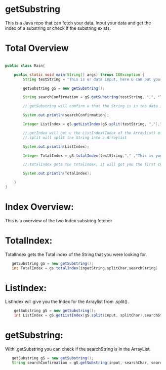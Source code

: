 # getSubstring
This is a Java repo that can fetch your data. Input your data and get the index of a substring or check if the substring 
exists. 

# Total Overview
```Java

public class Main{

    public static void main(String[] args) throws IOException {
        String testString = "This is ur data input, here u can put your data in";

        getSubstring gS = new getSubstring();

        String searchConfirmation = gS.getSubstring(testString, ",", "This is your data input");

        //.getSubstring will comfirm u that the String is in the data input

        System.out.println(searchConfirmation);

        Integer ListIndex = gS.getListIndex(gS.split(testString, ","),"This is your data input");

        //.getIndex will get u the ListIndex(Index of the Arraylist) of the data
        //.split will split the String into a Arraylist

        System.out.println(ListIndex);

        Integer TotalIndex = gS.totalIndex(testString,"," ,"This is your data input");

        //.totalIndex gets the totalIndex, it will get you the first char of the the searchString in the testString

        System.out.println(TotalIndex);

    }
}
```
# Index Overview:
This is a overview of the two Index substring fetcher

# TotalIndex:
 TotalIndex gets the Total index of the String that you were looking for.

 ```Java
    getSubstring gS = new getSubstring();
    int TotalIndex = gs.totalIndex(inputString,splitChar,searchString)
```
 # ListIndex:
  ListIndex will give you the Index for the Arraylist from .split(). 
```Java
    getSubstring gS = new getSubstring();
    int ListIndex = gS.getListIndex(gS.split(input, splitChar),searchString);
 ```
  # getSubstring:
  With .getSubstring you can check if the searchString is in the ArrayList.
  ```Java
     getSubstring gS = new getSubstring();
     String searchConfirmation = gS.getSubstring(input, searchChar, searchString);
  ```
